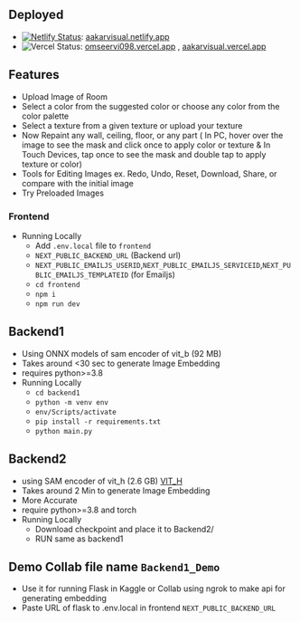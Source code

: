 ## Deployed 
  - [![Netlify Status](https://api.netlify.com/api/v1/badges/cf4e0f96-1f57-4550-8d57-7607717d6938/deploy-status)](https://app.netlify.com/sites/omprakashchoudhary/deploys): [aakarvisual.netlify.app](https://aakarvisual.netlify.app)
  - ![Vercel Status](https://camo.githubusercontent.com/4e591aad0c01cde89db7155c22ea1a8191a5f3452460039fabaa19a479dceffc/68747470733a2f2f696d672e736869656c64732e696f2f6769746875622f6465706c6f796d656e74732f6a616b656a61727669732f6a6172762e69732f70726f64756374696f6e3f6c6162656c3d76657263656c266c6f676f3d76657263656c266c6f676f436f6c6f723d7768697465): [omseervi098.vercel.app](https://omseervi098.vercel.app) , [aakarvisual.vercel.app](https://aakarvisual.vercel.app)
    

## Features 
* Upload Image of Room
* Select a color from the suggested color or choose any color from the color palette
* Select a texture from a given texture or upload your texture
* Now Repaint any wall, ceiling, floor, or any part ( In PC, hover over the image to see the mask and click once to apply color or texture & In Touch Devices, tap once to see the mask and double tap to apply texture or color)
* Tools for Editing Images ex. Redo, Undo, Reset, Download, Share, or compare with the initial image
* Try Preloaded Images 

### Frontend 
* Running Locally 
  * Add `.env.local` file to `frontend`
  * `NEXT_PUBLIC_BACKEND_URL` (Backend url)
  * `NEXT_PUBLIC_EMAILJS_USERID`,`NEXT_PUBLIC_EMAILJS_SERVICEID`,`NEXT_PUBLIC_EMAILJS_TEMPLATEID` (for Emailjs)
  * `cd frontend`
  *  `npm i`
  *  `npm run dev`


## Backend1
* Using ONNX models of sam encoder of vit_b (92 MB)
* Takes around <30 sec to generate Image Embedding
* requires python>=3.8
* Running Locally
  * `cd backend1`
  * `python -m venv env`
  * `env/Scripts/activate`
  * `pip install -r requirements.txt`
  * `python main.py`


## Backend2 
* using SAM encoder of vit_h (2.6 GB) [VIT_H](https://dl.fbaipublicfiles.com/segment_anything/sam_vit_h_4b8939.pth)
* Takes around 2 Min to generate Image Embedding
* More Accurate
* require python>=3.8 and torch
* Running Locally
  * Download checkpoint and place it to Backend2/
  * RUN same as backend1 

## Demo Collab file name `Backend1_Demo`
* Use it for running Flask in Kaggle or Collab using ngrok to make api for generating embedding
* Paste URL of flask to .env.local in frontend `NEXT_PUBLIC_BACKEND_URL`
